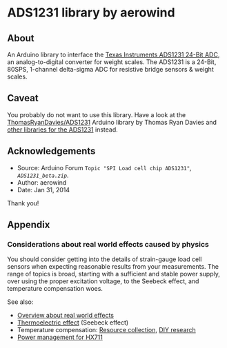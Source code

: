 # ADS1231 library by aerowind

## About

An Arduino library to interface the [Texas Instruments ADS1231 24-Bit ADC], an
analog-to-digital converter for weight scales. The ADS1231 is a 24-Bit, 80SPS,
1-channel delta-sigma ADC for resistive bridge sensors & weight scales.

## Caveat

You probably do not want to use this library. Have a look at the
[ThomasRyanDavies/ADS1231] Arduino library by Thomas Ryan Davies and
[other libraries for the ADS1231] instead.

## Acknowledgements

- Source: Arduino Forum `Topic "SPI Load cell chip ADS1231"`_, `ADS1231_beta.zip`_.
- Author: aerowind
- Date: Jan 31, 2014

Thank you!

## Appendix

### Considerations about real world effects caused by physics

You should consider getting into the details of strain-gauge load cell sensors when
expecting reasonable results from your measurements. The range of topics is broad,
starting with a sufficient and stable power supply, over using the proper excitation
voltage, to the Seebeck effect, and temperature compensation woes.

See also:
- [Overview about real world effects](https://community.hiveeyes.org/t/analog-vs-digital-signal-gain-amplifiers/380/6)
- [Thermoelectric effect](https://en.wikipedia.org/wiki/Thermoelectric_effect) (Seebeck effect)
- Temperature compensation: [Resource collection](https://community.hiveeyes.org/t/temperaturkompensation-fur-waage-hardware-firmware/115), [DIY research](https://community.hiveeyes.org/t/temperaturkompensation-fur-waage-notig-datensammlung/245)
- [Power management for HX711](https://community.hiveeyes.org/t/stromversorgung-hx711/893)


[ADS1231_beta.zip]: https://forum.arduino.cc/uploads/short-url/mNIEHZSUA7hV1eJFrO5Fqe7koIb.zip
[other libraries for the ADS1231]: https://community.hiveeyes.org/t/code-fur-ads1231/286/3
[Texas Instruments ADS1231 24-Bit ADC]: https://community.hiveeyes.org/t/ads1231-24-bit-adc-from-texas-instruments/2141
[ThomasRyanDavies/ADS1231]: https://github.com/ThomasRyanDavies/ADS1231
[Topic "SPI Load cell chip ADS1231"]: https://forum.arduino.cc/t/spi-load-cell-chip-ads1231/128267/6
